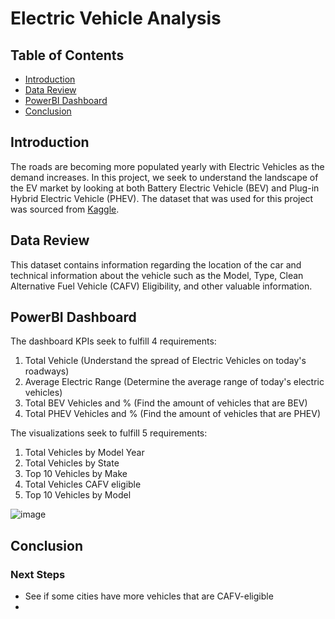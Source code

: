 # Electric Vehicle Analysis

## Table of Contents
* [Introduction](#introduction)
* [Data Review](#data-review)
* [PowerBI Dashboard](#powerbi-dashboard)
* [Conclusion](#conclusion)

## Introduction

The roads are becoming more populated yearly with Electric Vehicles as the demand increases. In this project, we seek to understand the landscape of the EV market by looking at both Battery Electric Vehicle (BEV) and Plug-in Hybrid Electric Vehicle (PHEV). The dataset that was used for this project was sourced from [Kaggle](https://www.kaggle.com/datasets/ishmaelkiptoo/us-electric-vehicle-population-data).

## Data Review

This dataset contains information regarding the location of the car and technical information about the vehicle such as the Model, Type, Clean Alternative Fuel Vehicle (CAFV) Eligibility, and other valuable information. 

## PowerBI Dashboard

The dashboard KPIs seek to fulfill 4 requirements:
1. Total Vehicle (Understand the spread of Electric Vehicles on today's roadways)
2. Average Electric Range (Determine the average range of today's electric vehicles)
3. Total BEV Vehicles and % (Find the amount of vehicles that are BEV)
4. Total PHEV Vehicles and % (Find the amount of vehicles that are PHEV)

The visualizations seek to fulfill 5 requirements:
1. Total Vehicles by Model Year
2. Total Vehicles by State
3. Top 10 Vehicles by Make
4. Total Vehicles CAFV eligible
5. Top 10 Vehicles by Model

![image](https://github.com/jidafan/Electric-Vehicle-Analysis/assets/141703009/5b1693e2-6d74-4b55-b5ed-f2d4021da812)


## Conclusion

### Next Steps
* See if some cities have more vehicles that are CAFV-eligible
* 
